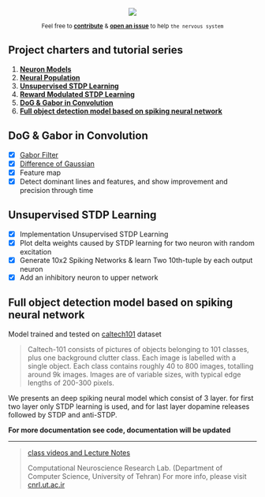 <p align="center"><img src="./assets/README/contribution.png"  /></p>
<p align="center"><small>Feel free to <a href="https://github.com/amirHossein-Ebrahimi/ComputationalNeuroScience/blob/master/CONTRIBUTING.md"><b>contribute</b></a> & <a href="https://github.com/amirHossein-Ebrahimi/ComputationalNeuroScience/issues/new"><b>open an issue</b></a> to help <code>the nervous system</code></small></p>

## Project charters and tutorial series

1. [**Neuron Models**](https://github.com/amirHossein-Ebrahimi/awesome-computational-neuro-science/blob/master/notebooks/Project%201/SNN%20Models.ipynb)
2. [**Neural Population**](https://github.com/amirHossein-Ebrahimi/awesome-computational-neuro-science/blob/master/notebooks/Project%202/Neuron%20Population.ipynb)
3. [**Unsupervised STDP Learning**](https://github.com/amirHossein-Ebrahimi/awesome-computational-neuro-science/blob/master/notebooks/Project%203/STDP.ipynb)
4. [**Reward Modulated STDP Learning**](https://github.com/amirHossein-Ebrahimi/awesome-computational-neuro-science/blob/master/notebooks/Project%204/reward%20modulated%20STDP.ipynb)
5. [**DoG & Gabor in Convolution**](https://github.com/amirHossein-Ebrahimi/awesome-computational-neuro-science/blob/master/notebooks/Project%205/convolution.ipynb)
6. [**Full object detection model based on spiking neural network**](https://github.com/amirHossein-Ebrahimi/awesome-computational-neuro-science/tree/master/notebooks/abstract%20Neural%20Models)

## DoG & Gabor in Convolution

- [x] [Gabor Filter](https://en.wikipedia.org/wiki/Gabor_filter)
- [x] [Difference of Gaussian](https://en.wikipedia.org/wiki/Difference_of_Gaussians)
- [x] Feature map
- [x] Detect dominant lines and features, and show improvement and precision through time

## Unsupervised STDP Learning

- [x] Implementation Unsupervised STDP Learning
- [x] Plot delta weights caused by STDP learning for two neuron with random excitation
- [x] Generate 10x2 Spiking Networks & learn Two 10th-tuple by each output neuron
- [x] Add an inhibitory neuron to upper network

## Full object detection model based on spiking neural network

Model trained and tested on [caltech101](https://www.tensorflow.org/datasets/catalog/caltech101) dataset

> Caltech-101 consists of pictures of objects belonging to 101 classes, plus one background clutter class. Each image is labelled with a single object. Each class contains roughly 40 to 800 images, totalling around 9k images. Images are of variable sizes, with typical edge lengths of 200-300 pixels.

We presents an deep spiking neural model which consist of 3 layer. for first two layer only STDP learning is used, and for last layer dopamine releases followed by STDP and anti-STDP.

**For more documentation see code, documentation will be updated**

---

> [class videos and Lecture Notes](https://t.me/CNRLab)
>
> Computational Neuroscience Research Lab. (Department of Computer Science, University of Tehran) For more info, please visit [cnrl.ut.ac.ir](https://cnrl.ut.ac.ir/)


